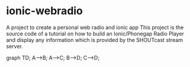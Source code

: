 # ionic-webradio
A project to create a personal web radio and ionic app
This project is the source code of a tutorial on how to build an Ionic/Phonegap Radio Player and display any information which is provided by the SHOUTcast stream server.

graph TD;
    A-->B;
    A-->C;
    B-->D;
    C-->D;
